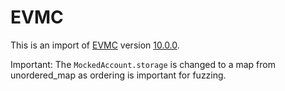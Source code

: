 # EVMC

This is an import of [EVMC](https://github.com/ethereum/evmc) version [10.0.0](https://github.com/ethereum/evmc/releases/tag/v10.0.0).

Important: The `MockedAccount.storage` is changed to a map from unordered_map as ordering is important for fuzzing.
